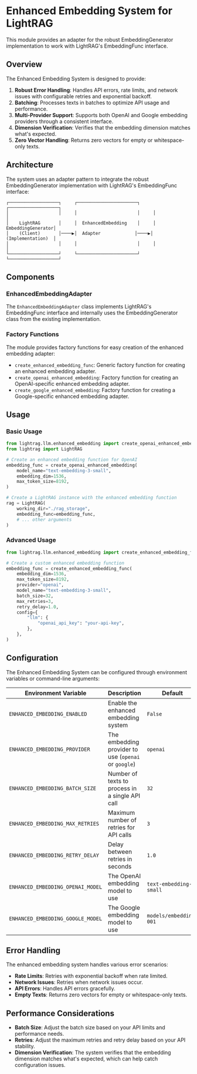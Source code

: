 # Enhanced Embedding System for LightRAG

This module provides an adapter for the robust EmbeddingGenerator implementation to work with LightRAG's EmbeddingFunc interface.

## Overview

The Enhanced Embedding System is designed to provide:

1. **Robust Error Handling**: Handles API errors, rate limits, and network issues with configurable retries and exponential backoff.
2. **Batching**: Processes texts in batches to optimize API usage and performance.
3. **Multi-Provider Support**: Supports both OpenAI and Google embedding providers through a consistent interface.
4. **Dimension Verification**: Verifies that the embedding dimension matches what's expected.
5. **Zero Vector Handling**: Returns zero vectors for empty or whitespace-only texts.

## Architecture

The system uses an adapter pattern to integrate the robust EmbeddingGenerator implementation with LightRAG's EmbeddingFunc interface:

```
┌───────────────────┐     ┌───────────────────────┐     ┌───────────────────┐
│                   │     │                       │     │                   │
│    LightRAG       │     │  EnhancedEmbedding    │     │  EmbeddingGenerator│
│    (Client)       │────▶│  Adapter             │────▶│  (Implementation)  │
│                   │     │                       │     │                   │
└───────────────────┘     └───────────────────────┘     └───────────────────┘
```

## Components

### EnhancedEmbeddingAdapter

The `EnhancedEmbeddingAdapter` class implements LightRAG's EmbeddingFunc interface and internally uses the EmbeddingGenerator class from the existing implementation.

### Factory Functions

The module provides factory functions for easy creation of the enhanced embedding adapter:

- `create_enhanced_embedding_func`: Generic factory function for creating an enhanced embedding adapter.
- `create_openai_enhanced_embedding`: Factory function for creating an OpenAI-specific enhanced embedding adapter.
- `create_google_enhanced_embedding`: Factory function for creating a Google-specific enhanced embedding adapter.

## Usage

### Basic Usage

```python
from lightrag.llm.enhanced_embedding import create_openai_enhanced_embedding
from lightrag import LightRAG

# Create an enhanced embedding function for OpenAI
embedding_func = create_openai_enhanced_embedding(
    model_name="text-embedding-3-small",
    embedding_dim=1536,
    max_token_size=8192,
)

# Create a LightRAG instance with the enhanced embedding function
rag = LightRAG(
    working_dir="./rag_storage",
    embedding_func=embedding_func,
    # ... other arguments
)
```

### Advanced Usage

```python
from lightrag.llm.enhanced_embedding import create_enhanced_embedding_func

# Create a custom enhanced embedding function
embedding_func = create_enhanced_embedding_func(
    embedding_dim=1536,
    max_token_size=8192,
    provider="openai",
    model_name="text-embedding-3-small",
    batch_size=32,
    max_retries=3,
    retry_delay=1.0,
    config={
        "llm": {
            "openai_api_key": "your-api-key",
        },
    },
)
```

## Configuration

The Enhanced Embedding System can be configured through environment variables or command-line arguments:

| Environment Variable | Description | Default |
|---------------------|-------------|---------|
| `ENHANCED_EMBEDDING_ENABLED` | Enable the enhanced embedding system | `False` |
| `ENHANCED_EMBEDDING_PROVIDER` | The embedding provider to use (`openai` or `google`) | `openai` |
| `ENHANCED_EMBEDDING_BATCH_SIZE` | Number of texts to process in a single API call | `32` |
| `ENHANCED_EMBEDDING_MAX_RETRIES` | Maximum number of retries for API calls | `3` |
| `ENHANCED_EMBEDDING_RETRY_DELAY` | Delay between retries in seconds | `1.0` |
| `ENHANCED_EMBEDDING_OPENAI_MODEL` | The OpenAI embedding model to use | `text-embedding-3-small` |
| `ENHANCED_EMBEDDING_GOOGLE_MODEL` | The Google embedding model to use | `models/embedding-001` |

## Error Handling

The enhanced embedding system handles various error scenarios:

- **Rate Limits**: Retries with exponential backoff when rate limited.
- **Network Issues**: Retries when network issues occur.
- **API Errors**: Handles API errors gracefully.
- **Empty Texts**: Returns zero vectors for empty or whitespace-only texts.

## Performance Considerations

- **Batch Size**: Adjust the batch size based on your API limits and performance needs.
- **Retries**: Adjust the maximum retries and retry delay based on your API stability.
- **Dimension Verification**: The system verifies that the embedding dimension matches what's expected, which can help catch configuration issues.
